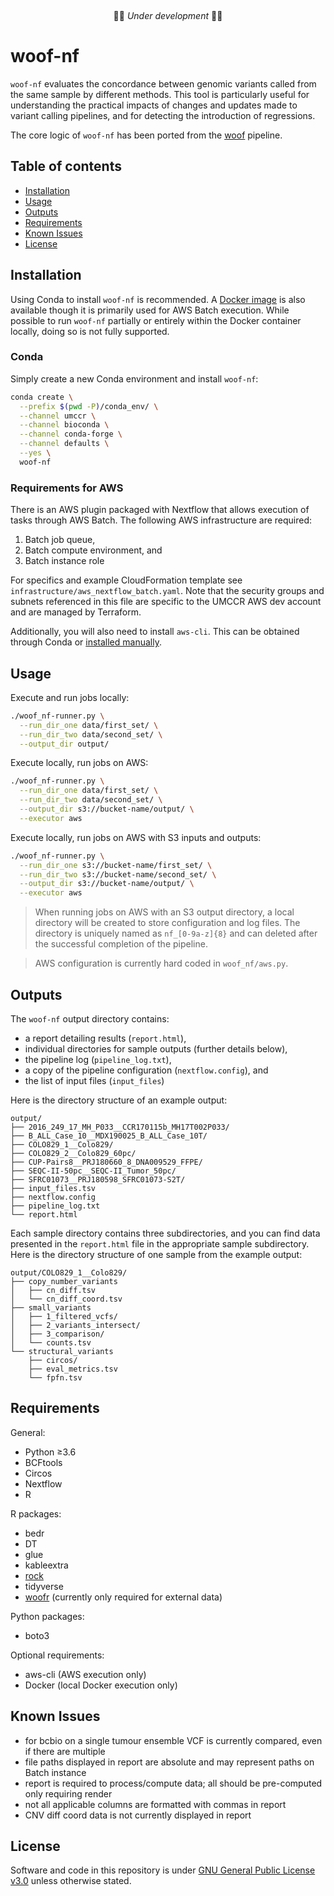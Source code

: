 &nbsp;
&nbsp;
&nbsp;
<p align="center">
🚧🚨 <em>Under development</em> 🚨🚧
</p>

# woof-nf
`woof-nf` evaluates the concordance between genomic variants called from the same sample by
different methods. This tool is particularly useful for understanding the practical impacts of
changes and updates made to variant calling pipelines, and for detecting the introduction of
regressions.

The core logic of `woof-nf` has been ported from the [woof](https://github.com/pdiakumis/woof)
pipeline.

## Table of contents
* [Installation](#installation)
* [Usage](#usage)
* [Outputs](#outputs)
* [Requirements](#requirements)
* [Known Issues](#known-issues)
* [License](#license)

## Installation
Using Conda to install `woof-nf` is recommended. A [Docker
image](https://hub.docker.com/r/scwatts/woof-nf) is also available though it is primarily used for
AWS Batch execution. While possible to run `woof-nf` partially or entirely within the Docker
container locally, doing so is not fully supported.

### Conda
Simply create a new Conda environment and install `woof-nf`:
```bash
conda create \
  --prefix $(pwd -P)/conda_env/ \
  --channel umccr \
  --channel bioconda \
  --channel conda-forge \
  --channel defaults \
  --yes \
  woof-nf
```

### Requirements for AWS
There is an AWS plugin packaged with Nextflow that allows execution of tasks through AWS Batch. The
following AWS infrastructure are required:
1. Batch job queue,
2. Batch compute environment, and
3. Batch instance role

For specifics and example CloudFormation template see `infrastructure/aws_nextflow_batch.yaml`. Note
that the security groups and subnets referenced in this file are specific to the UMCCR AWS dev
account and are managed by Terraform.

Additionally, you will also need to install `aws-cli`. This can be obtained through Conda or
[installed manually](https://docs.aws.amazon.com/cli/latest/userguide/install-cliv2.html).

## Usage
Execute and run jobs locally:
```bash
./woof_nf-runner.py \
  --run_dir_one data/first_set/ \
  --run_dir_two data/second_set/ \
  --output_dir output/
```

Execute locally, run jobs on AWS:
```bash
./woof_nf-runner.py \
  --run_dir_one data/first_set/ \
  --run_dir_two data/second_set/ \
  --output_dir s3://bucket-name/output/ \
  --executor aws
```

Execute locally, run jobs on AWS with S3 inputs and outputs:
```bash
./woof_nf-runner.py \
  --run_dir_one s3://bucket-name/first_set/ \
  --run_dir_two s3://bucket-name/second_set/ \
  --output_dir s3://bucket-name/output/ \
  --executor aws
```
> When running jobs on AWS with an S3 output directory, a local directory will be created to store configuration and log
> files. The directory is uniquely named as `nf_[0-9a-z]{8}` and can deleted after the successful completion of the pipeline.

> AWS configuration is currently hard coded in `woof_nf/aws.py`.

## Outputs
The `woof-nf` output directory contains:
* a report detailing results (`report.html`),
* individual directories for sample outputs (further details below),
* the pipeline log (`pipeline_log.txt`),
* a copy of the pipeline configuration (`nextflow.config`), and
* the list of input files (`input_files`)

Here is the directory structure of an example output:
```text
output/
├── 2016_249_17_MH_P033__CCR170115b_MH17T002P033/
├── B_ALL_Case_10__MDX190025_B_ALL_Case_10T/
├── COLO829_1__Colo829/
├── COLO829_2__Colo829_60pc/
├── CUP-Pairs8__PRJ180660_8_DNA009529_FFPE/
├── SEQC-II-50pc__SEQC-II_Tumor_50pc/
├── SFRC01073__PRJ180598_SFRC01073-S2T/
├── input_files.tsv
├── nextflow.config
├── pipeline_log.txt
└── report.html
```

Each sample directory contains three subdirectories, and you can find data presented in the
`report.html` file in the appropriate sample subdirectory. Here is the directory structure of one
sample from the example output:
```text
output/COLO829_1__Colo829/
├── copy_number_variants
│   ├── cn_diff.tsv
│   └── cn_diff_coord.tsv
├── small_variants
│   ├── 1_filtered_vcfs/
│   ├── 2_variants_intersect/
│   ├── 3_comparison/
│   └── counts.tsv
└── structural_variants
    ├── circos/
    ├── eval_metrics.tsv
    └── fpfn.tsv
```

## Requirements
General:
* Python ≥3.6
* BCFtools
* Circos
* Nextflow
* R

R packages:
* bedr
* DT
* glue
* kableextra
* [rock](https://github.com/pdiakumis/rock/)
* tidyverse
* [woofr](https://github.com/pdiakumis/woofr) (currently only required for external data)

Python packages:
* boto3

Optional requirements:
* aws-cli (AWS execution only)
* Docker (local Docker execution only)

## Known Issues
* for bcbio on a single tumour ensemble VCF is currently compared, even if there are multiple
* file paths displayed in report are absolute and may represent paths on Batch instance
* report is required to process/compute data; all should be pre-computed only requiring render
* not all applicable columns are formatted with commas in report
* CNV diff coord data is not currently displayed in report

## License
Software and code in this repository is under [GNU General Public License
v3.0](https://www.gnu.org/licenses/gpl-3.0.en.html) unless otherwise stated.
